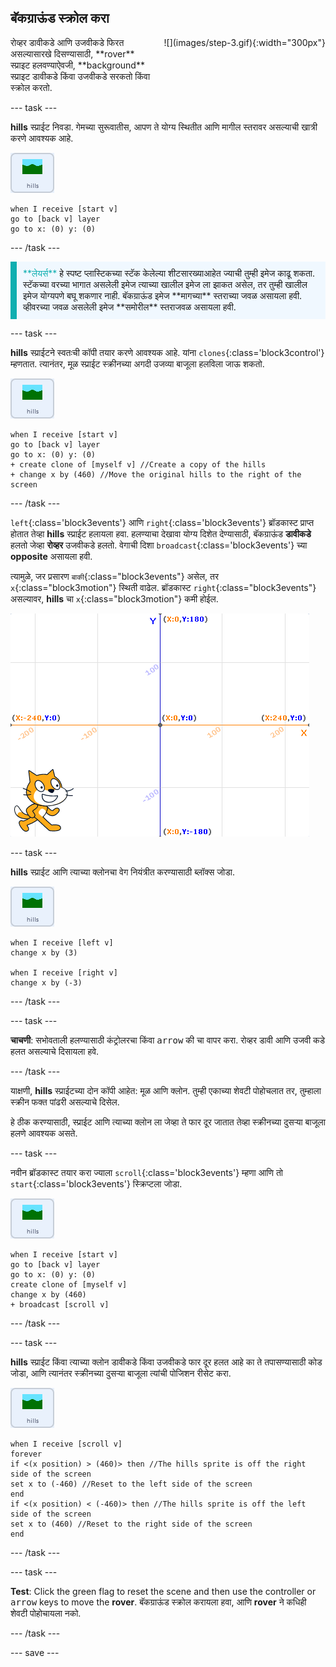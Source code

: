 ## बॅकग्राऊंड स्क्रोल करा

<div style="display: flex; flex-wrap: wrap">
<div style="flex-basis: 200px; flex-grow: 1; margin-right: 15px;">
रोव्हर डावीकडे आणि उजवीकडे फिरत असल्यासारखे दिसण्यासाठी, **rover** स्प्राइट हलवण्याऐवजी, **background** स्प्राइट डावीकडे किंवा उजवीकडे सरकतो किंवा स्क्रोल करतो.
</div>
<div>
![](images/step-3.gif){:width="300px"}
</div>
</div>

--- task ---

**hills** स्प्राईट निवडा. गेमच्या सुरूवातीस, आपण ते योग्य स्थितीत आणि मागील स्तरावर असल्याची खात्री करणे आवश्यक आहे.

![hills स्प्राईट.](images/hills-sprite.png)

```blocks3
when I receive [start v]
go to [back v] layer
go to x: (0) y: (0)
```

--- /task ---

<p style="border-left: solid; border-width:10px; border-color: #0faeb0; background-color: aliceblue; padding: 10px;">
<span style="color: #0faeb0">**लेयर्स**</span> हे स्पष्ट प्लास्टिकच्या स्टॅक केलेल्या शीटसारख्याआहेत ज्याची तुम्ही इमेज काढू शकता. स्टॅकच्या वरच्या भागात असलेली इमेज त्याच्या खालील इमेज ला झाकत असेल, तर तुम्ही खालील इमेज योग्यपणे बघू शकणार नाही. बॅकग्राऊंड इमेज **मागच्या** स्तराच्या जवळ असायला हवी. व्हीवरच्या जवळ असलेली इमेज **समोरील** स्तराजवळ असायला हवी.
</p>

--- task ---

**hills** स्प्राईटने स्वतःची कॉपी तयार करणे आवश्यक आहे. यांना `clones`{:class='block3control'} म्हणतात. त्यानंतर, मूळ स्प्राईट स्क्रीनच्या अगदी उजव्या बाजूला हलविला जाऊ शकतो.

![hills स्प्राईट.](images/hills-sprite.png)

```blocks3
when I receive [start v]
go to [back v] layer
go to x: (0) y: (0)
+ create clone of [myself v] //Create a copy of the hills
+ change x by (460) //Move the original hills to the right of the screen
```

--- /task ---

`left`{:class='block3events'} आणि `right`{:class='block3events'} ब्रॉडकास्ट प्राप्त होतात तेव्हा **hills** स्प्राईट हलायला हवा. हलण्याचा देखावा योग्य दिशेत देण्यासाठी, बॅकग्राऊंड **डावीकडे** हलतो जेव्हा **रोव्हर** उजवीकडे हलतो. वेगाची दिशा `broadcast`{:class='block3events'} च्या **opposite** असायला हवी.

त्यामुळे, जर प्रसारण `बाकी`{:class="block3events"} असेल, तर `x`{:class="block3motion"} स्थिती वाढेल. ब्रॉडकास्ट `right`{:class="block3events"} असल्यावर, **hills** चा `x`{:class="block3motion"} कमी होईल.

![Scratch stage खालच्या उजव्या हाताच्या कोपऱ्यामधील स्प्राईटसह दाखवलेला आहे आणि x y कोऑर्डीनेट सिस्टीम बॅकड्रॉप म्हणून दाखवली आहे.](images/scratch-grid.png)

--- task ---

**hills** स्प्राईट आणि त्याच्या क्लोनचा वेग नियंत्रीत करण्यासाठी ब्लॉक्स जोडा.

![hills स्प्राईट.](images/hills-sprite.png)

```blocks3
when I receive [left v]
change x by (3)

when I receive [right v]
change x by (-3)
```

--- /task ---

--- task ---

**चाचणी**: सभोवताली हलण्यासाठी कंट्रोलरचा किंवा <kbd>arrow</kbd> की चा वापर करा. रोव्हर डावी आणि उजवी कडे हलत असल्याचे दिसायला हवे.

--- /task ---

याक्षणी, **hills** स्प्राईटच्या दोन कॉपी आहेत: मूळ आणि क्लोन. तुम्ही एकाच्या शेवटी पोहोचलात तर, तुम्हाला स्क्रीन फक्त पांढरी असल्याचे दिसेल.

हे ठीक करण्यासाठी, स्प्राईट आणि त्याच्या क्लोन ला जेव्हा ते फार दूर जातात तेव्हा स्क्रीनच्या दुसऱ्या बाजूला हलणे आवश्यक असते.

--- task ---

नवीन ब्रॉडकास्ट तयार करा ज्याला `scroll`{:class='block3events'} म्हणा आणि तो `start`{:class='block3events'} स्क्रिप्टला जोडा.

![hills स्प्राईट.](images/hills-sprite.png)

```blocks3
when I receive [start v]
go to [back v] layer
go to x: (0) y: (0)
create clone of [myself v]
change x by (460) 
+ broadcast [scroll v]
```

--- /task ---

--- task ---

**hills** स्प्राईट किंवा त्याच्या क्लोन डावीकडे किंवा उजवीकडे फार दूर हलत आहे का ते तपासण्यासाठी कोड जोडा, आणि त्यानंतर स्क्रीनच्या दुसऱ्या बाजूला त्यांची पोजिशन रीसेट करा.

![hills स्प्राईट.](images/hills-sprite.png)

```blocks3
when I receive [scroll v]
forever
if <(x position) > (460)> then //The hills sprite is off the right side of the screen
set x to (-460) //Reset to the left side of the screen
end
if <(x position) < (-460)> then //The hills sprite is off the left side of the screen
set x to (460) //Reset to the right side of the screen
end
```

--- /task ---

--- task ---

**Test**: Click the green flag to reset the scene and then use the controller or <kbd>arrow</kbd> keys to move the **rover**. बॅकग्राऊंड स्क्रोल करायला हवा, आणि **rover** ने कधिही शेवटी पोहोचायला नको.

--- /task ---

--- save ---
